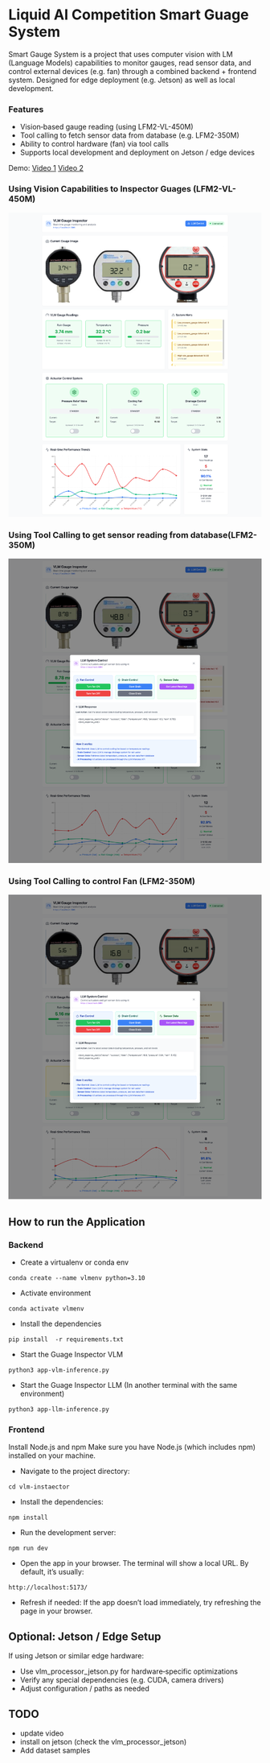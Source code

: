 # Liquid AI Competition Smart Guage System 
Smart Gauge System is a project that uses computer vision with LM (Language Models) capabilities to monitor gauges, read sensor data, and control external devices (e.g. fan) through a combined backend + frontend system. Designed for edge deployment (e.g. Jetson) as well as local development.

### Features
- Vision‐based gauge reading (using LFM2-VL-450M)
- Tool calling to fetch sensor data from database (e.g. LFM2-350M)
- Ability to control hardware (fan) via tool calls
- Supports local development and deployment on Jetson / edge devices

Demo: [Video 1](?) [Video 2](?)

### Using Vision Capabilities to Inspector Guages (LFM2-VL-450M)
![Guage Inspector](./assets/asset-full.png)

### Using Tool Calling to get sensor reading from database(LFM2-350M)
![Guage Inspector](./assets/asset-sensor-reading.png)

### Using Tool Calling to control Fan (LFM2-350M)
![Guage Inspector](./assets/asset-fan.png)
## How to run the Application

### Backend

- Create a virtualenv or conda env 

```
conda create --name vlmenv python=3.10
```
- Activate environment
```
conda activate vlmenv
```

- Install the dependencies
```
pip install  -r requirements.txt
```

- Start the Guage Inspector VLM
```
python3 app-vlm-inference.py
```

- Start the Guage Inspector LLM (In another terminal with the same environment)
```
python3 app-llm-inference.py
```

### Frontend 
Install Node.js and npm
Make sure you have Node.js (which includes npm) installed on your machine.

- Navigate to the project directory: 
```
cd vlm-instaector 
```

- Install the dependencies: 
```
npm install 
```

- Run the development server: 
```
npm run dev 
```

- Open the app in your browser. The terminal will show a local URL. By default, it’s usually:
```
http://localhost:5173/
```

- Refresh if needed: If the app doesn’t load immediately, try refreshing the page in your browser.


## Optional: Jetson / Edge Setup

If using Jetson or similar edge hardware:

- Use vlm_processor_jetson.py for hardware‐specific optimizations
- Verify any special dependencies (e.g. CUDA, camera drivers)
- Adjust configuration / paths as needed

## TODO 
- update video 
- install on jetson (check the vlm_processor_jetson)
- Add dataset samples